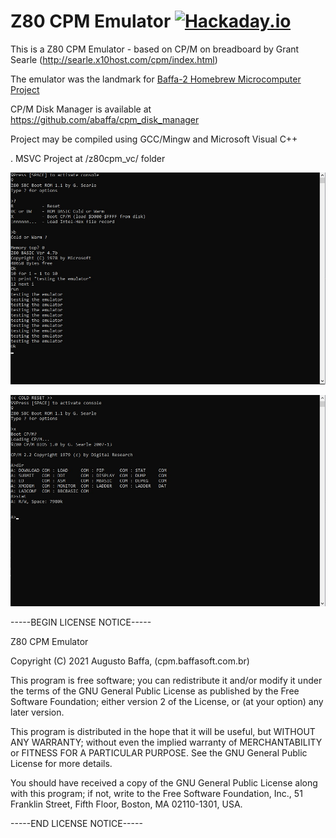 # Z80 CPM Emulator [![Hackaday.io](https://img.shields.io/badge/Hackaday.io--blue.svg)](https://hackaday.io/project/184235-60x25-minimal-terminal)
This is a Z80 CPM Emulator - based on CP/M on breadboard by Grant Searle (http://searle.x10host.com/cpm/index.html)

The emulator was the landmark for [Baffa-2 Homebrew Microcomputer Project](https://baffa-2.baffasoft.com.br)

CP/M Disk Manager is available at https://github.com/abaffa/cpm_disk_manager

Project may be compiled using GCC/Mingw and Microsoft Visual C++

. MSVC Project at /z80cpm_vc/ folder

![Listing Program](imgs/example_code.jpg?raw=true "Listing Basic Program")

![Running Program](imgs/example_run.jpg?raw=true "Running CPM")

-----BEGIN LICENSE NOTICE----- 

Z80 CPM Emulator

Copyright (C) 2021  Augusto Baffa, (cpm.baffasoft.com.br)

This program is free software; you can redistribute it and/or
modify it under the terms of the GNU General Public License
as published by the Free Software Foundation; either version 2
of the License, or (at your option) any later version.

This program is distributed in the hope that it will be useful,
but WITHOUT ANY WARRANTY; without even the implied warranty of
MERCHANTABILITY or FITNESS FOR A PARTICULAR PURPOSE.  See the
GNU General Public License for more details.

You should have received a copy of the GNU General Public License
along with this program; if not, write to the Free Software
Foundation, Inc., 51 Franklin Street, Fifth Floor, Boston, MA  02110-1301, USA.

-----END LICENSE NOTICE----- 
